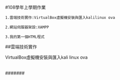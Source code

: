 #108學年上學期作業

```
1.雲端技術實作:VirtualBox虛擬機安裝與匯入kalilinux ova

2.網站伺服器架設:XAMPP

3.我的第一個HTML程式

```

##雲端技術實作

VirtualBox虛擬機安裝與匯入kali linux ova

###

####

#####

######

#######
